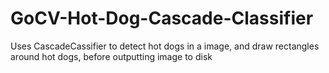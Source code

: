 # GoCV-Hot-Dog-Cascade-Classifier
Uses CascadeCassifier to detect hot dogs in a image, and draw rectangles around hot dogs, before outputting image to disk
